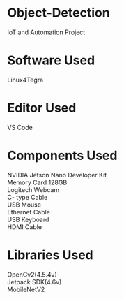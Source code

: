 # Object-Detection
 IoT and Automation Project
 
# Software Used
 Linux4Tegra
 
# Editor Used
 VS Code
 
# Components Used
 NVIDIA Jetson Nano Developer Kit</br>
 Memory Card 128GB</br>
 Logitech Webcam</br>
 C- type Cable</br>
 USB Mouse</br>
 Ethernet Cable</br>
 USB Keyboard</br>
 HDMI Cable

# Libraries Used
 OpenCv2(4.5.4v)</br>
 Jetpack SDK(4.6v)</br>
 MobileNetV2
